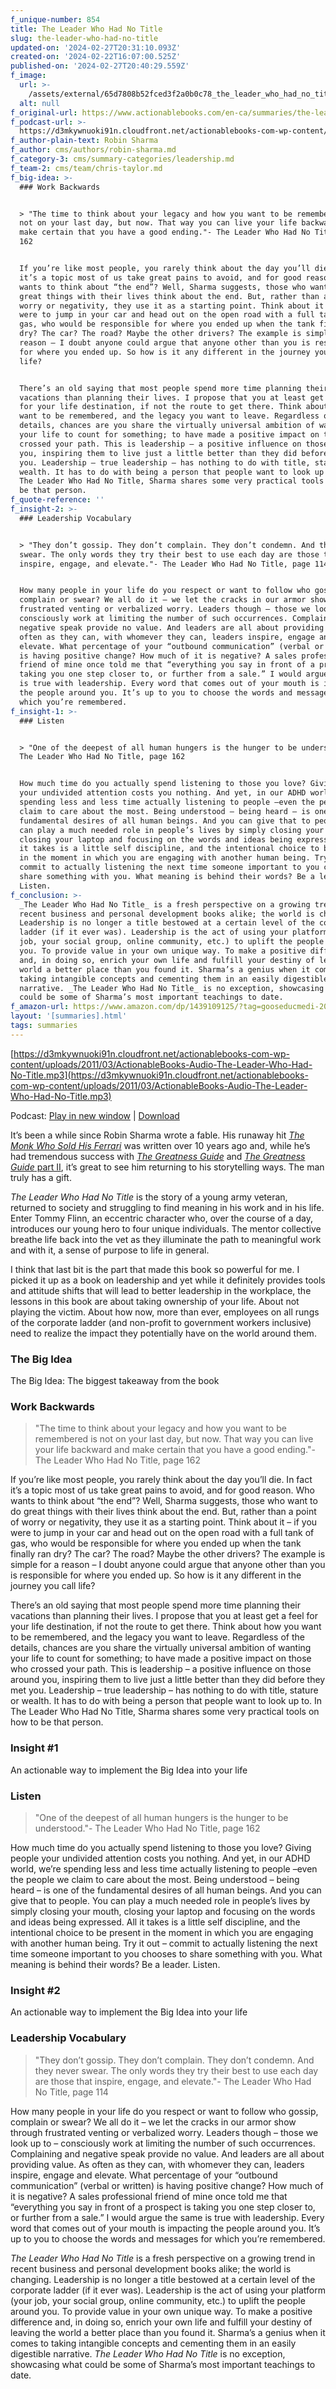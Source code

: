 ```yaml
---
f_unique-number: 854
title: The Leader Who Had No Title
slug: the-leader-who-had-no-title
updated-on: '2024-02-27T20:31:10.093Z'
created-on: '2024-02-22T16:07:00.525Z'
published-on: '2024-02-27T20:40:29.559Z'
f_image:
  url: >-
    /assets/external/65d7808b52fced3f2a0b0c78_the_leader_who_had_no_title_sm.jpeg
  alt: null
f_original-url: https://www.actionablebooks.com/en-ca/summaries/the-leader-who-had-no-title/
f_podcast-url: >-
  https://d3mkywnuoki91n.cloudfront.net/actionablebooks-com-wp-content/uploads/2011/03/ActionableBooks-Audio-The-Leader-Who-Had-No-Title.mp3
f_author-plain-text: Robin Sharma
f_author: cms/authors/robin-sharma.md
f_category-3: cms/summary-categories/leadership.md
f_team-2: cms/team/chris-taylor.md
f_big-idea: >-
  ### Work Backwards


  > "The time to think about your legacy and how you want to be remembered is
  not on your last day, but now. That way you can live your life backward and
  make certain that you have a good ending."- The Leader Who Had No Title, page
  162


  If you’re like most people, you rarely think about the day you’ll die. In fact
  it’s a topic most of us take great pains to avoid, and for good reason. Who
  wants to think about “the end”? Well, Sharma suggests, those who want to do
  great things with their lives think about the end. But, rather than a point of
  worry or negativity, they use it as a starting point. Think about it – if you
  were to jump in your car and head out on the open road with a full tank of
  gas, who would be responsible for where you ended up when the tank finally ran
  dry? The car? The road? Maybe the other drivers? The example is simple for a
  reason – I doubt anyone could argue that anyone other than you is responsible
  for where you ended up. So how is it any different in the journey you call
  life?


  There’s an old saying that most people spend more time planning their
  vacations than planning their lives. I propose that you at least get a feel
  for your life destination, if not the route to get there. Think about how you
  want to be remembered, and the legacy you want to leave. Regardless of the
  details, chances are you share the virtually universal ambition of wanting
  your life to count for something; to have made a positive impact on those who
  crossed your path. This is leadership – a positive influence on those around
  you, inspiring them to live just a little better than they did before they met
  you. Leadership – true leadership – has nothing to do with title, stature or
  wealth. It has to do with being a person that people want to look up to. In
  The Leader Who Had No Title, Sharma shares some very practical tools on how to
  be that person.
f_quote-reference: ''
f_insight-2: >-
  ### Leadership Vocabulary


  > "They don’t gossip. They don’t complain. They don’t condemn. And they never
  swear. The only words they try their best to use each day are those that
  inspire, engage, and elevate."- The Leader Who Had No Title, page 114


  How many people in your life do you respect or want to follow who gossip,
  complain or swear? We all do it – we let the cracks in our armor show through
  frustrated venting or verbalized worry. Leaders though – those we look up to –
  consciously work at limiting the number of such occurrences. Complaining and
  negative speak provide no value. And leaders are all about providing value. As
  often as they can, with whomever they can, leaders inspire, engage and
  elevate. What percentage of your “outbound communication” (verbal or written)
  is having positive change? How much of it is negative? A sales professional
  friend of mine once told me that “everything you say in front of a prospect is
  taking you one step closer to, or further from a sale.” I would argue the same
  is true with leadership. Every word that comes out of your mouth is impacting
  the people around you. It’s up to you to choose the words and messages for
  which you’re remembered.
f_insight-1: >-
  ### Listen


  > "One of the deepest of all human hungers is the hunger to be understood."-
  The Leader Who Had No Title, page 162


  How much time do you actually spend listening to those you love? Giving people
  your undivided attention costs you nothing. And yet, in our ADHD world, we’re
  spending less and less time actually listening to people –even the people we
  claim to care about the most. Being understood – being heard – is one of the
  fundamental desires of all human beings. And you can give that to people. You
  can play a much needed role in people’s lives by simply closing your mouth,
  closing your laptop and focusing on the words and ideas being expressed. All
  it takes is a little self discipline, and the intentional choice to be present
  in the moment in which you are engaging with another human being. Try it out –
  commit to actually listening the next time someone important to you chooses to
  share something with you. What meaning is behind their words? Be a leader.
  Listen.
f_conclusion: >-
  _The Leader Who Had No Title_ is a fresh perspective on a growing trend in
  recent business and personal development books alike; the world is changing.
  Leadership is no longer a title bestowed at a certain level of the corporate
  ladder (if it ever was). Leadership is the act of using your platform (your
  job, your social group, online community, etc.) to uplift the people around
  you. To provide value in your own unique way. To make a positive difference
  and, in doing so, enrich your own life and fulfill your destiny of leaving the
  world a better place than you found it. Sharma’s a genius when it comes to
  taking intangible concepts and cementing them in an easily digestible
  narrative. _The Leader Who Had No Title_ is no exception, showcasing what
  could be some of Sharma’s most important teachings to date.
f_amazon-url: https://www.amazon.com/dp/1439109125/?tag=gooseducmedi-20
layout: '[summaries].html'
tags: summaries
---
```


[https://d3mkywnuoki91n.cloudfront.net/actionablebooks-com-wp-content/uploads/2011/03/ActionableBooks-Audio-The-Leader-Who-Had-No-Title.mp3](https://d3mkywnuoki91n.cloudfront.net/actionablebooks-com-wp-content/uploads/2011/03/ActionableBooks-Audio-The-Leader-Who-Had-No-Title.mp3)

Podcast: [Play in new window](https://d3mkywnuoki91n.cloudfront.net/actionablebooks-com-wp-content/uploads/2011/03/ActionableBooks-Audio-The-Leader-Who-Had-No-Title.mp3) | [Download](https://d3mkywnuoki91n.cloudfront.net/actionablebooks-com-wp-content/uploads/2011/03/ActionableBooks-Audio-The-Leader-Who-Had-No-Title.mp3)

It’s been a while since Robin Sharma wrote a fable. His runaway hit [_The Monk Who Sold His Ferrari_](http://actionablebooks.com/summaries/the-monk-who-sold-his-ferrari-2/) was written over 10 years ago and, while he’s had tremendous success with [_The Greatness Guide_](http://actionablebooks.com/summaries/the-greatness-guide/) and [_The Greatness Guide_ part II](http://actionablebooks.com/summaries/the-greatness-guide-book-2/), it’s great to see him returning to his storytelling ways. The man truly has a gift.

_The Leader Who Had No Title_ is the story of a young army veteran, returned to society and struggling to find meaning in his work and in his life. Enter Tommy Flinn, an eccentric character who, over the course of a day, introduces our young hero to four unique individuals. The mentor collective breathe life back into the vet as they illuminate the path to meaningful work and with it, a sense of purpose to life in general.

I think that last bit is the part that made this book so powerful for me. I picked it up as a book on leadership and yet while it definitely provides tools and attitude shifts that will lead to better leadership in the workplace, the lessons in this book are about taking ownership of your life. About not playing the victim. About how now, more than ever, employees on all rungs of the corporate ladder (and non-profit to government workers inclusive) need to realize the impact they potentially have on the world around them.

### The Big Idea

The Big Idea: The biggest takeaway from the book

### Work Backwards

> "The time to think about your legacy and how you want to be remembered is not on your last day, but now. That way you can live your life backward and make certain that you have a good ending."- The Leader Who Had No Title, page 162

If you’re like most people, you rarely think about the day you’ll die. In fact it’s a topic most of us take great pains to avoid, and for good reason. Who wants to think about “the end”? Well, Sharma suggests, those who want to do great things with their lives think about the end. But, rather than a point of worry or negativity, they use it as a starting point. Think about it – if you were to jump in your car and head out on the open road with a full tank of gas, who would be responsible for where you ended up when the tank finally ran dry? The car? The road? Maybe the other drivers? The example is simple for a reason – I doubt anyone could argue that anyone other than you is responsible for where you ended up. So how is it any different in the journey you call life?

There’s an old saying that most people spend more time planning their vacations than planning their lives. I propose that you at least get a feel for your life destination, if not the route to get there. Think about how you want to be remembered, and the legacy you want to leave. Regardless of the details, chances are you share the virtually universal ambition of wanting your life to count for something; to have made a positive impact on those who crossed your path. This is leadership – a positive influence on those around you, inspiring them to live just a little better than they did before they met you. Leadership – true leadership – has nothing to do with title, stature or wealth. It has to do with being a person that people want to look up to. In The Leader Who Had No Title, Sharma shares some very practical tools on how to be that person.

### Insight #1

An actionable way to implement the Big Idea into your life

### Listen

> "One of the deepest of all human hungers is the hunger to be understood."- The Leader Who Had No Title, page 162

How much time do you actually spend listening to those you love? Giving people your undivided attention costs you nothing. And yet, in our ADHD world, we’re spending less and less time actually listening to people –even the people we claim to care about the most. Being understood – being heard – is one of the fundamental desires of all human beings. And you can give that to people. You can play a much needed role in people’s lives by simply closing your mouth, closing your laptop and focusing on the words and ideas being expressed. All it takes is a little self discipline, and the intentional choice to be present in the moment in which you are engaging with another human being. Try it out – commit to actually listening the next time someone important to you chooses to share something with you. What meaning is behind their words? Be a leader. Listen.

### Insight #2

An actionable way to implement the Big Idea into your life

### Leadership Vocabulary

> "They don’t gossip. They don’t complain. They don’t condemn. And they never swear. The only words they try their best to use each day are those that inspire, engage, and elevate."- The Leader Who Had No Title, page 114

How many people in your life do you respect or want to follow who gossip, complain or swear? We all do it – we let the cracks in our armor show through frustrated venting or verbalized worry. Leaders though – those we look up to – consciously work at limiting the number of such occurrences. Complaining and negative speak provide no value. And leaders are all about providing value. As often as they can, with whomever they can, leaders inspire, engage and elevate. What percentage of your “outbound communication” (verbal or written) is having positive change? How much of it is negative? A sales professional friend of mine once told me that “everything you say in front of a prospect is taking you one step closer to, or further from a sale.” I would argue the same is true with leadership. Every word that comes out of your mouth is impacting the people around you. It’s up to you to choose the words and messages for which you’re remembered.

_The Leader Who Had No Title_ is a fresh perspective on a growing trend in recent business and personal development books alike; the world is changing. Leadership is no longer a title bestowed at a certain level of the corporate ladder (if it ever was). Leadership is the act of using your platform (your job, your social group, online community, etc.) to uplift the people around you. To provide value in your own unique way. To make a positive difference and, in doing so, enrich your own life and fulfill your destiny of leaving the world a better place than you found it. Sharma’s a genius when it comes to taking intangible concepts and cementing them in an easily digestible narrative. _The Leader Who Had No Title_ is no exception, showcasing what could be some of Sharma’s most important teachings to date.
